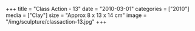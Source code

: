 +++
title = "Class Action - 13"
date = "2010-03-01"
categories = ["2010"]
media = ["Clay"]
size = "Approx 8 x 13 x 14 cm"
image = "/img/sculpture/classaction-13.jpg"
+++
